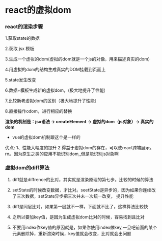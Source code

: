 # react的虚拟dom

### react的渲染步骤
1.获取state的数据

2.获取 jsx 模板

3.生成一个虚拟的dom(虚拟的dom就是一个js的对像，用来描述真实的dom)

4.用虚拟的dom的结构生成真实的DOM挂载到页面上

5.state发生改变

6.数据+模板生成新的虚拟dom，(极大地提升了性能)

7.比较新老虚拟dom的区别（极大地提升了性能）

8.直接操作odom，进行相应的替换

**渲染的机制是：jsx语法 -> createElement -> 虚拟的dom（js对象）-> 真实的dom**

- vue的虚拟dom机制跟这个是一样的

优点:
1、性能大幅度的提升
2.得益于虚拟dom的存在，可以使react跨端展示。rn。因为原生之类的应用不能识别dom,,但是能识别js对象啊

### 虚拟dom的diff算法

1. diff就是diffrence的比对，其实就是渲染原理的第七步。比较的时候的算法

2. setState的时候改变数据，才比对。seetState是异步的，因为如果你连续改了三次数据，setState异步把三次并未一次统一改变，
   提升性能

3. diff是同层比对，如果第一层就不一样，下面就不比了，这样算法比较快

4. 之所以要加key值，是因为生成虚拟dom比对的时候，容易找到且比对

5. 不要用index作key值的原因就是，如果你使用index做key,一旦吧前面的某个元素删除掉，重新渲染时候，key值就会改变，比对就会出问题